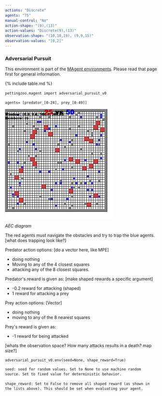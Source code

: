 ```yaml
---
actions: "Discrete"
agents: "75"
manual-control: "No"
action-shape: "(9),(13)"
action-values: "Discrete(9),(13)"
observation-shape: "(10,10,19), (9,9,15)"
observation-values: "[0,2]"
---
```


### Adversarial Pursuit

This environment is part of the [MAgent environments](../magent). Please read that page first for general information.

{% include table.md %}


`pettingzoo.magent import adversarial_pursuit_v0`

`agents= [predator_[0-24], prey_[0-49]]`

![](magent_adversarial_pursuit.gif)

*AEC diagram*

The red agents must navigate the obstacles and try to trap the blue agents. [what does trapping look like?]

Predator action options: [do a vector here, like MPE]

* doing nothing
* Moving to any of the 4 closest squares
* attacking any of the 8 closest squares.

Predator's reward is given as: [make shaped rewards a specific argument]

* -0.2 reward for attacking (shaped)
* 1 reward for attacking a prey

Prey action options: [Vector]

* doing nothing
* moving to any of the 8 nearest squares

Prey's reward is given as:

* -1 reward for being attacked

[whats the observation space? How many attacks results in a death? map size?]

```
adversarial_pursuit_v0.env(seed=None, shape_reward=True)
```

```
seed: seed for random values. Set to None to use machine random source. Set to fixed value for deterministic behavior.

shape_reward: Set to False to remove all shaped reward (as shown in the lists above). This should be set when evaluating your agent.
```
